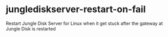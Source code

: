 junglediskserver-restart-on-fail
================================

Restart Jungle Disk Server for Linux when it get stuck after the gateway at Jungle Disk is restarted
